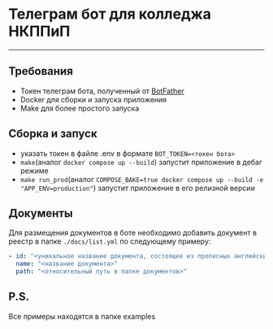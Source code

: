 # Телеграм бот для колледжа НКППиП

---

## Требования

- Токен телеграм бота, полученный от [BotFather](https://t.me/botfather)
- Docker для сборки и запуска приложения
- Make для более простого запуска

## Сборка и запуск
- указать токен в файле .env в формате `BOT_TOKEN=<токен бота>`
- `make`(аналог `docker compose up --build`) запустит приложение в дебаг режиме
- `make run_prod`(аналог `COMPOSE_BAKE=true docker compose up --build -e "APP_ENV=production"`) запустит приложение в его релизной версии

## Документы

Для размещения документов в боте необходимо добавить документ в реестр в папке `./docs/list.yml` по следующему примеру:

```yml
- id: "<уникальное название документа, состоящее из прописных английских букв и подчеркиваний>"
  name: "<название документа>"
  path: "<относительный путь в папке документов>"
```

## P.S.

Все примеры находятся в папке examples
